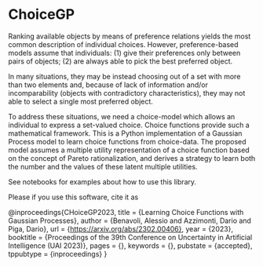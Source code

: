 # ChoiceGP

Ranking available objects  by means of preference relations yields the most common description of individual choices. However, preference-based models assume that individuals: (1) give their preferences only between pairs of objects; (2) are always able to pick  the best preferred object.

In many situations, they may be instead choosing out of a set with more than two elements and, because of lack of information and/or incomparability (objects with  contradictory characteristics), they may not able to select a single most preferred object.  

To address these situations, we need a choice-model which allows an individual to express a set-valued choice. Choice functions provide such a mathematical framework. This is a Python implementation of a Gaussian Process model to learn choice functions from choice-data. The proposed model assumes a multiple utility representation of a choice function based on the concept of Pareto rationalization, and derives a strategy to learn both the number and the values of these latent multiple utilities.

See notebooks for examples about how to use this library.

Please if you use this software, cite it as

@inproceedings{CHoiceGP2023,
title = {Learning Choice Functions with Gaussian Processes},
author = {Benavoli, Alessio and Azzimonti, Dario and Piga, Dario},
url = {https://arxiv.org/abs/2302.00406},
year = {2023},
booktitle = {Proceedings of the 39th Conference on Uncertainty in Artificial Intelligence (UAI 2023)},
pages = {},
keywords = {},
pubstate = {accepted},
tppubtype = {inproceedings}
}



